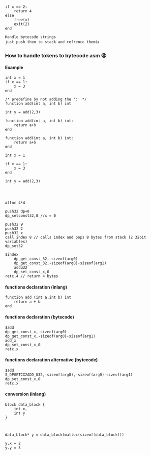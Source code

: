 
```


if x == 2: 
    return 4 
else 
    free(x)
    exit(2)
end

```




```
Handle bytecode strings
just push them to stack and refrence them👍

```


### How to handle tokens to bytecode asm 😫
#### Example
``` // so basically left side u need adress and right side u need value
int x = 1
if x == 1:
    x = 3
end

/* predefine by not adding the ':' */
function add(int a, int b) int

int y = add(2,3)

function add(int a, int b) int:
    return a+b
end

function add(int a, int b) int:
    return a+b
end

int x = 1

if x == 1:
    x = 3
end

int y = add(2,3)




```


```
alloc 4*4

push32 dp+0
dp_setconst32,0 //x = 0

push32 9
push32 2
push32 x
call index 8 // calls index and pops 8 bytes from stack (2 32bit variables)
dp_set32

$index
    dp_get_const_32,-sizeof(arg0)
    dp_get_const_32,-sizeof(arg0)-sizeof(arg1)
    addu32
    dp_set_const_x,0
retc,4 // return 4 bytes

```
#### functions declaration (inlang)



```
function add (int a,int b) int
    return a + b
end
```
#### functions declaration (bytecode)
```
$add
dp_get_const_x,-sizeof(arg0)
dp_get_const_x,-sizeof(arg0)-sizeof(arg1)
add_x
dp_set_const_x,0
retc,x
```
#### functions declaration alternative (bytecode)
```
$add
S_DPGETCX2ADD_U32,-sizeof(arg0),-sizeof(arg0)-sizeof(arg1)
dp_set_const_x,0
retc,x
```


#### conversion (inlang)
```
block data_block {
    int x,
    int y
}



data_block* y = data_block(malloc(sizeof(data_block)))

y.x = 2
y.y = 3
```

